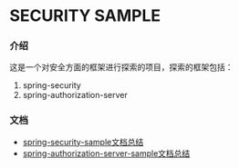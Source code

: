 # SECURITY SAMPLE

### 介绍

这是一个对安全方面的框架进行探索的项目，探索的框架包括：

1. spring-security
2. spring-authorization-server

### 文档

- [spring-security-sample文档总结](./doc/spring-security-sample/readme.md)
- [spring-authorization-server-sample文档总结]((./doc/spring-authorization-server-sample/readme.md))